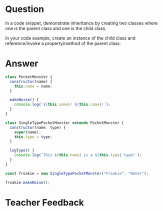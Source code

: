 # Question

In a code snippet, demonstrate inheritance by creating two classes where one is the parent class and one is the child class.

In your code example, create an instance of the child class and reference/invoke a property/method of the parent class.

# Answer

```js
class PocketMonster {
  constructor(name) {
    this.name = name;
  }

  makeNoise() {
    console.log(`${this.name}! ${this.name}!`);
  }
}

class SingleTypePocketMonster extends PocketMonster {
  constructor(name, type) {
    super(name);
    this.type = type;
  }

  logType() {
    console.log(`This ${this.name} is a ${this.type} type!`);
  }
}

const froakie = new SingleTypePocketMonster("Froakie", "Water");

froakie.makeNoise();
```

# Teacher Feedback
